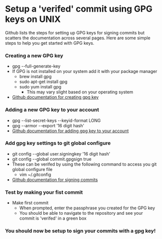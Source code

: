 # Setup a 'verifed' commit using GPG keys on UNIX

Github lists the steps for setting up GPG keys for signing commits but scatters the documentation across several pages. Here are some simple steps to help you get started with GPG keys.

### Creating a new GPG key
* gpg --full-generate-key
* If GPG is not installed on your system add it with your package manager
	* brew install gpg
	* sudo apt-get install gpg
	* sudo yum install gpg
		* This may vary slight based on your operating system
* [Github documentation for creating gpg key](https://help.github.com/articles/generating-a-new-gpg-key/)

### Adding a new GPG key to your account

* gpg --list-secret-keys --keyid-format LONG
* gpg --armor --export '16 digit hash'
* [Github documentation for adding gpg key to your account](https://help.github.com/articles/adding-a-new-gpg-key-to-your-github-account/)

### Add gpg key settings to git global configure
* git config --global user.signingkey '16 digit hash'
* git config --global commit.gpgsign true
* These can be verifed by using the following command to access you git global configure file
	* vim ~/.gitconfig
* [Github documentation for signing commits](https://help.github.com/articles/signing-commits/)

### Test by making your fist commit
* Make first commit
	* When prompted, enter the passphrase you created for the GPG key
	* You should be able to navigate to the repository and see your commit is 'verifed' in a green box

### You should now be setup to sign your commits with a gpg key!